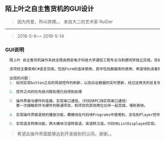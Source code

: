 ## 陌上叶之自主售货机的GUI设计
> 因为热爱，所以拼搏。。   来自大二的艺术家   RuiDer
----------------------
> 2018-5-6~~ 2018-5-14
### GUI说明
```c#
  陌上叶 自主售货机操作系统全程由西安电子科技大学通信工程专业马和德同学独立完成，目前项目的代码已经得到进一步的优化，后期的维护将会跟进。

  该项目主要使用C#语言完成，包括Form的连续使用，其中包括数据库的使用，希望得到读者的支持。
  
  出现的问题：
  1. 如何实现button之后的局部控件的刷新，以及后台数据的实时更新，经过这两天的反复优化，局部控件的实时刷新以及数据的及时更新问题已经得到解决。
  
  2. 控件之间的优先级问题处理已经得到处理
  
  3. 操作界面与硬件的连接，实现串口通信。（代码块PC2B实现串口通信）
     第一次接触软件与硬件的联通项目，和项目的其他两位伙伴一起完成，堪称爽快。
     
  4. 实现操作界面音频的播放功能，概模块在代码块Programs中使用到，涉及到Player控件。
  
  5. 实现语言转换功能，两大模块汉语转英语，英语转汉语，代码块ListDisplayed实现。
```

> 希望此操作界面能够达到开发级别的认同，谢谢。。

